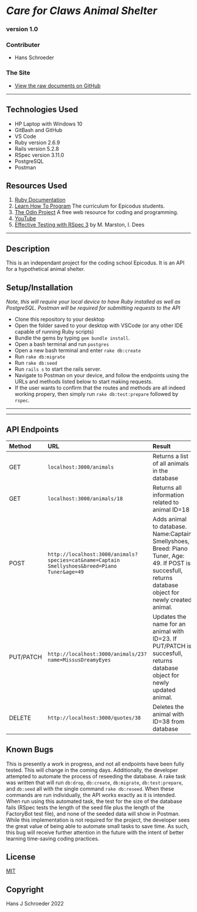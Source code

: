 # _Care for Claws Animal Shelter_
### version 1.0

### Contributer
* Hans Schroeder

### The Site
* [View the raw documents on GitHub](https://github.com/hajschroeder/animal_shelter_api)
---

## Technologies Used
* HP Laptop with Windows 10
* GitBash and GitHub
* VS Code
* Ruby version 2.6.9
* Rails version 5.2.8
* RSpec version 3.11.0
* PostgreSQL
* Postman

## Resources Used
1. [Ruby Documentation](https://ruby-doc.org/) 
1. [Learn How To Program](https://learnhowtoprogram.com) The curriculum for Epicodus students.
1. [The Odin Project](https://theodinproject.com) A free web resource for coding and programming.
1. [YouTube](www.youtube.com)
1. [Effective Testing with RSpec 3](https://pragprog.com/titles/rspec3/effective-testing-with-rspec-3/) by M. Marston, I. Dees

---

## Description

This is an independant project for the coding school Epicodus. It is an API for a hypothetical animal shelter.

## Setup/Installation
_Note, this will require your local device to have Ruby installed as well as PostgreSQL. Postman will be required for submitting requests to the API_
* Clone this repository to your desktop
* Open the folder saved to your desktop with VSCode (or any other IDE capable of running Ruby scripts)
* Bundle the gems by typing `gem bundle install`. 
* Open a bash terminal and run `postgres`
* Open a new bash terminal and enter `rake db:create`
* Run `rake db:migrate`
* Run `rake db:seed`
* Run `rails s` to start the rails server. 
* Navigate to Postman on your device, and follow the endpoints using the URLs and methods listed below to start making requests. 
* If the user wants to confirm that the routes and methods are all indeed working propery, then simply run `rake db:test:prepare` followed by `rspec`.
___

---


## API Endpoints

| Method       | URL | Result |
| :--- |:---| :---|
|GET | `localhost:3000/animals`| Returns a list of all animals in the database|
|GET | `localhost:3000/animals/18`| Returns all information related to animal ID=18|
|POST|`http://localhost:3000/animals?species=cat&name=Captain Smellyshoes&breed=Piano Tuner&age=49`|Adds animal to database. Name:Captain Smellyshoes, Breed: Piano Tuner, Age: 49. If POST is succesfull, returns database object for newly created animal.|
|PUT/PATCH|`http://localhost:3000/animals/23?name=MissusDreamyEyes`|Updates the name for an animal with ID=23. If PUT/PATCH is succesfull, returns database object for newly updated animal.|
|DELETE|`http://localhost:3000/quotes/38`|Deletes the animal with ID=38 from database|

## Known Bugs
This is presently a work in progress, and not all endpoints have been fully tested. This will change in the coming days. Additionally, the developer attempted to automate the process of reseeding the database. A rake task was written that will run `db:drop`, `db:create`, `db:migrate`, `db:test:prepare`, and `db:seed` all with the single command `rake db:reseed`. When these commands are run individually, the API works exactly as it is intended. When run using this automated task, the test for the size of the database fails (RSpec tests the length of the seed file plus the length of the FactoryBot test file), and none of the seeded data will show in Postman. While this implementation is not required for the project, the developer sees the great value of being able to automate small tasks to save time. As such, this bug will receive further attention in the future with the intent of better learning time-saving coding practices. 



## License 
[MIT](https://choosealicense.com/licenses/mit/)

## Copyright
Hans J Schroeder 2022